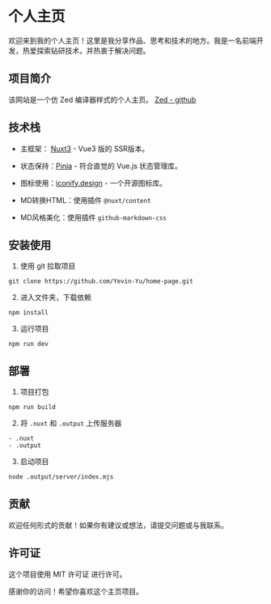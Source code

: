 
# 个人主页

欢迎来到我的个人主页！这里是我分享作品、思考和技术的地方。我是一名前端开发，热爱探索钻研技术，并热衷于解决问题。


## 项目简介

该网站是一个仿 Zed 编译器样式的个人主页。 [Zed - github](https://github.com/zed-industries/zed)


## 技术栈

- 主框架： [Nuxt3](https://nuxtjs.org.cn/) - Vue3 版的 SSR版本。

- 状态保持：[Pinia](https://pinia.vuejs.org/zh/) - 符合直觉的 Vue.js 状态管理库。

- 图标使用：[iconify.design](https://iconify.design/) - 一个开源图标库。


- MD转换HTML：使用插件 `@nuxt/content`
- MD风格美化：使用插件 `github-markdown-css`


## 安装使用

1. 使用 git 拉取项目
```git
git clone https://github.com/Yevin-Yu/home-page.git
```
2. 进入文件夹，下载依赖

```npm
npm install
```
3. 运行项目

```npm
npm run dev
```
## 部署

1. 项目打包
```npm
npm run build
```

2. 将 `.nuxt` 和 `.output` 上传服务器
```
- .nuxt
- .output
```

3. 启动项目
```bash
node .output/server/index.mjs
```
## 贡献

欢迎任何形式的贡献！如果你有建议或想法，请提交问题或与我联系。

## 许可证

这个项目使用 MIT 许可证 进行许可。

感谢你的访问！希望你喜欢这个主页项目。
